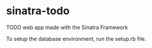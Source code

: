 sinatra-todo
============

TODO web app made with the Sinatra Framework

To setup the database environment, run the setup.rb file.
